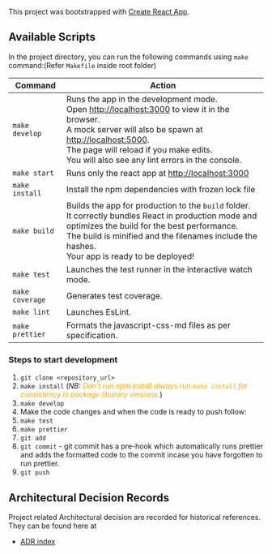 This project was bootstrapped with [Create React App](https://github.com/facebook/create-react-app).

## Available Scripts

In the project directory, you can run the following commands using `make` command:(Refer `Makefile` inside root folder)

| Command         | Action                                                                                                                                                                                                                                                                                                         |
| --------------- | -------------------------------------------------------------------------------------------------------------------------------------------------------------------------------------------------------------------------------------------------------------------------------------------------------------- |
| `make develop`  | Runs the app in the development mode.<br>Open [http://localhost:3000](http://localhost:3000) to view it in the browser.<br>A mock server will also be spawn at [http://localhost:5000](http://localhost:5000).<br>The page will reload if you make edits.<br>You will also see any lint errors in the console. |
| `make start`    | Runs only the react app at [http://localhost:3000](http://localhost:3000)                                                                                                                                                                                                                                      |
| `make install`  | Install the npm dependencies with frozen lock file                                                                                                                                                                                                                                                              |
| `make build`    | Builds the app for production to the `build` folder.<br>It correctly bundles React in production mode and optimizes the build for the best performance.<br>The build is minified and the filenames include the hashes.<br>Your app is ready to be deployed!                                                    |
| `make test`     | Launches the test runner in the interactive watch mode.                                                                                                                                                                                                                                                        |
| `make coverage` | Generates test coverage.                                                                                                                                                                                                                                                                                       |
| `make lint`     | Launches EsLint.                                                                                                                                                                                                                                                                                               |
| `make prettier` | Formats the javascript-css-md files as per specification.                                                                                                                                                                                                                                                      |

### Steps to start development

1. `git clone <repository_url>`
2. `make install` (_NB: <span style="color:orange">Don't run npm install always run `make install` for consistency in package libarary versions.</span>_)
3. `make develop`
4. Make the code changes and when the code is ready to push follow:
5. `make test`
6. `make prettier`
7. `git add`
8. `git commit` - git commit has a pre-hook which automatically runs prettier and adds the formatted code to the commit incase you have forgotten to run prettier.
9. `git push`

## Architectural Decision Records

Project related Architectural decision are recorded for historical references. They can be found here at
* [ADR index](doc/adr/README.md)

